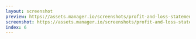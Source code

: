 ```yaml
---
layout: screenshot
preview: https://assets.manager.io/screenshots/profit-and-loss-statement/screenshot-small.png
screenshot: https://assets.manager.io/screenshots/profit-and-loss-statement/screenshot-large.png
index: 6
---
```

